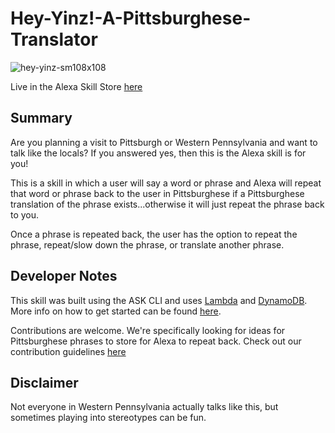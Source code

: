 # Hey-Yinz!-A-Pittsburghese-Translator

![hey-yinz-sm108x108](https://user-images.githubusercontent.com/12616554/34074156-2cd923ca-e25e-11e7-8bec-23f2e9a089b6.png)

Live in the Alexa Skill Store [here](https://www.amazon.com/dp/B0787M1125/ref=sr_1_13?s=digital-skills&ie=UTF8&qid=1513400727&sr=1-13&keywords=pittsburgh)

## Summary
Are you planning a visit to Pittsburgh or Western Pennsylvania and want to talk like the locals? If you answered yes, then this is the Alexa skill is for you!

This is a skill in which a user will say a word or phrase and Alexa will repeat that word or phrase back to the user in Pittsburghese if a Pittsburghese translation of the phrase exists...otherwise it will just repeat the phrase back to you.

Once a phrase is repeated back, the user has the option to repeat the phrase, repeat/slow down the phrase, or translate another phrase.

## Developer Notes
This skill was built using the ASK CLI and uses [Lambda](https://aws.amazon.com/lambda/) and [DynamoDB](https://aws.amazon.com/dynamodb/). More info on how to get started can be found [here](https://developer.amazon.com/docs/smapi/quick-start-alexa-skills-kit-command-line-interface.html).

Contributions are welcome. We're specifically looking for ideas for Pittsburghese phrases to store for Alexa to repeat back. Check out our contribution guidelines [here](https://github.com/deeheber/pittsburghese-translator-alexa-skill/blob/master/CONTRIBUTING.md)

## Disclaimer
Not everyone in Western Pennsylvania actually talks like this, but sometimes playing into stereotypes can be fun.

[](https://user-images.githubusercontent.com/12616554/34074156-2cd923ca-e25e-11e7-8bec-23f2e9a089b6.png)
